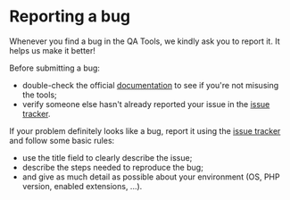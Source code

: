 Reporting a bug
===============

Whenever you find a bug in the QA Tools, we kindly ask you to report it. It
helps us make it better!

Before submitting a bug:

* double-check the official [documentation][qa-tools-docs] to see if you're not
  misusing the tools;
* verify someone else hasn't already reported your issue in the
  [issue tracker](qa-tools-issues).

If your problem definitely looks like a bug, report it using the
[issue tracker](qa-tools-issues) and follow some basic rules:

* use the title field to clearly describe the issue;
* describe the steps needed to reproduce the bug;
* and give as much detail as possible about your environment (OS, PHP version,
  enabled extensions, ...).

[qa-tools-docs]:   https://github.com/ibuildingsnl/qa-tools-v3#documentation
[qa-tools-issues]: https://github.com/ibuildingsnl/qa-tools-v3/issues
